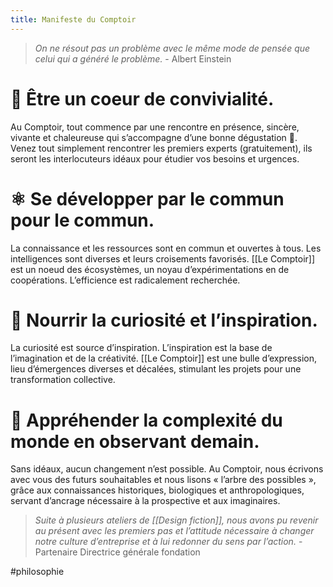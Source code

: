 ```yaml
---
title: Manifeste du Comptoir
---
```


> *On ne résout pas un problème avec le même mode de pensée que celui qui a généré le problème.* - Albert Einstein

# 🍻 Être un coeur de convivialité.

Au Comptoir, tout commence par une rencontre en présence, sincère, vivante et chaleureuse qui s’accompagne d’une bonne dégustation 🍷. Venez tout simplement rencontrer les premiers experts (gratuitement), ils seront les interlocuteurs idéaux pour étudier vos besoins et urgences.

# ⚛️ Se développer par le commun pour le commun.

La connaissance et les ressources sont en commun et ouvertes à tous. Les intelligences sont diverses et leurs croisements favorisés. [[Le Comptoir]] est un noeud des écosystèmes, un noyau d’expérimentations en de coopérations. L’efficience est radicalement recherchée.

# 🧠 Nourrir la curiosité et l’inspiration.

La curiosité est source d’inspiration. L’inspiration est la base de l’imagination et de la créativité. [[Le Comptoir]] est une bulle d’expression, lieu d’émergences diverses et décalées, stimulant les projets pour une transformation collective.

# 🤯 Appréhender la complexité du monde en observant demain.

Sans idéaux, aucun changement n’est possible. Au Comptoir, nous écrivons avec vous des futurs souhaitables et nous lisons « l’arbre des possibles », grâce aux connaissances historiques, biologiques et anthropologiques, servant d’ancrage nécessaire à la prospective et aux imaginaires.

> *Suite à plusieurs ateliers de [[Design fiction]], nous avons pu revenir au présent avec les premiers pas et l’attitude nécessaire à changer notre culture d’entreprise et à lui redonner du sens par l’action.* - Partenaire Directrice générale fondation

#philosophie
